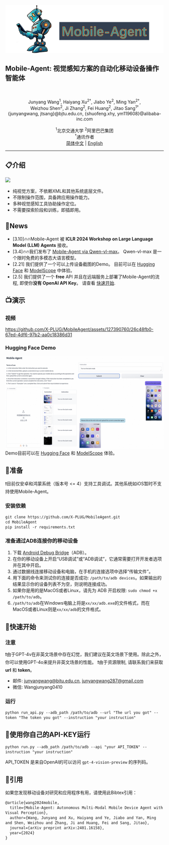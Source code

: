 ![](assets/logo.png?v=1&type=image)
## Mobile-Agent: 视觉感知方案的自动化移动设备操作智能体
<div align="center">
  <a href="https://arxiv.org/abs/2401.16158"><img src="https://img.shields.io/badge/Arxiv-2401.16158-b31b1b.svg?logo=arXiv" alt=""></a>
  <a href="https://huggingface.co/papers/2401.16158"><img src="https://img.shields.io/badge/🤗-Paper%20In%20HF-red.svg" alt=""></a>
</div>
<br>
<div align="center">
Junyang Wang<sup>1</sup>, Haiyang Xu<sup>2†</sup>, Jiabo Ye<sup>2</sup>, Ming Yan<sup>2†</sup>,
</div>
<div align="center">
Weizhou Shen<sup>2</sup>, Ji Zhang<sup>2</sup>, Fei Huang<sup>2</sup>, Jitao Sang<sup>1†</sup>
</div>
<div align="center">
{junyangwang, jtsang}@bjtu.edu.cn, {shuofeng.xhy, ym119608}@alibaba-inc.com
</div>
<br>
<div align="center">
<sup>1</sup>北京交通大学    <sup>2</sup>阿里巴巴集团
</div>
<div align="center">
<sup>†</sup>通讯作者
</div>

<div align="center">
<a href="README_zh.md">简体中文</a> | <a href="README.md">English</a>
<hr>
</div>
<!--
简体中文 | [English](README.md)
<hr>
-->

## 📋介绍
![](assets/example.png?v=1&type=image)
* 纯视觉方案，不依赖XML和其他系统底层文件。
* 不限制操作范围，具备跨应用操作能力。
* 多种视觉感知工具协助操作定位。
* 不需要探索阶段和训练，即插即用。

## 📢News
* [3.10]🔥🔥Mobile-Agent 被 **ICLR 2024 Workshop on Large Language Model (LLM) Agents** 接收。
* [3.4]🔥🔥我们发布了 [Mobile-Agent via Qwen-vl-max](https://github.com/X-PLUG/MobileAgent/blob/main/MobileAgent-qwen/README.md)。 Qwen-vl-max 是一个限时免费的多模态大语言模型。
* [2.21] 我们提供了一个可以上传设备截图的Demo。 目前可以在 [Hugging Face](https://huggingface.co/spaces/junyangwang0410/Mobile-Agent) 和 [ModelScope](https://modelscope.cn/studios/wangjunyang/Mobile-Agent/summary) 中体验。
*  [2.5] 我们提供了一个 **free** API 并且在远端服务上部署了Mobile-Agent的流程, 即使你**没有 OpenAI API Key**。 请查看 [快速开始](#quick_start).

## 📺演示

### 视频
https://github.com/X-PLUG/MobileAgent/assets/127390760/26c48fb0-67ed-4df6-97b2-aa0c18386d31

### Hugging Face Demo
![](assets/huggingface_demo.png?v=1&type=image)
Demo目前可以在 [Hugging Face](https://huggingface.co/spaces/junyangwang0410/Mobile-Agent) 和 [ModelScope](https://modelscope.cn/studios/wangjunyang/Mobile-Agent/summary) 体验。

## 🔧准备

❗目前仅安卓和鸿蒙系统（版本号 <= 4）支持工具调试。其他系统如iOS暂时不支持使用Mobile-Agent。

### 安装依赖
```
git clone https://github.com/X-PLUG/MobileAgent.git
cd MobileAgent
pip install -r requirements.txt
```


### 准备通过ADB连接你的移动设备

1. 下载 [Android Debug Bridge](https://developer.android.com/tools/releases/platform-tools?hl=en)（ADB）。
2. 在你的移动设备上开启“USB调试”或“ADB调试”，它通常需要打开开发者选项并在其中开启。
3. 通过数据线连接移动设备和电脑，在手机的连接选项中选择“传输文件”。
4. 用下面的命令来测试你的连接是否成功: ```/path/to/adb devices```。如果输出的结果显示你的设备列表不为空，则说明连接成功。
5. 如果你是用的是MacOS或者Linux，请先为 ADB 开启权限: ```sudo chmod +x /path/to/adb```。
6.  ```/path/to/adb```在Windows电脑上将是```xx/xx/adb.exe```的文件格式，而在MacOS或者Linux则是```xx/xx/adb```的文件格式。

<a id="quick_start"></a>

## 🔧快速开始
### 注意
❗由于GPT-4v在非英文场景中存在幻觉，我们建议在英文场景下使用。除此之外，你可以使用GPT-4o来提升非英文场景的性能。
❗由于资源限制, 请联系我们来获取 **url** 和 **token**。

* 邮件: junyangwang@bjtu.edu.cn, junyangwang287@gmail.com
* 微信: Wangjunyang0410

### 运行
```
python run_api.py --adb_path /path/to/adb --url "The url you got" --token "The token you got" --instruction "your instruction"
```

## 🔧使用你自己的API-KEY运行

```
python run.py --adb_path /path/to/adb --api "your API_TOKEN" --instruction "your instruction"
```
API_TOKEN 是来自OpenAI的可以访问 ```gpt-4-vision-preview``` 的序列码。

## 📑引用

如果您发现移动设备对研究和应用程序有用，请使用此Bibtex引用：
```
@article{wang2024mobile,
  title={Mobile-Agent: Autonomous Multi-Modal Mobile Device Agent with Visual Perception},
  author={Wang, Junyang and Xu, Haiyang and Ye, Jiabo and Yan, Ming and Shen, Weizhou and Zhang, Ji and Huang, Fei and Sang, Jitao},
  journal={arXiv preprint arXiv:2401.16158},
  year={2024}
}
```
